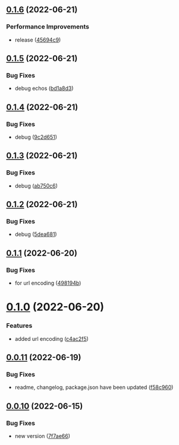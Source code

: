 ## [0.1.6](https://github.com/optimaxdev/action-delete_old_branches/compare/v0.1.5...v0.1.6) (2022-06-21)


### Performance Improvements

* release ([45694c9](https://github.com/optimaxdev/action-delete_old_branches/commit/45694c9243841fc6a9d60f273bd0f3875cc998ee))

## [0.1.5](https://github.com/optimaxdev/action-delete_old_branches/compare/v0.1.4...v0.1.5) (2022-06-21)


### Bug Fixes

* debug echos ([bd1a8d3](https://github.com/optimaxdev/action-delete_old_branches/commit/bd1a8d30dd4ad46ab777036b7817d8cefcea17fc))

## [0.1.4](https://github.com/optimaxdev/action-delete_old_branches/compare/v0.1.3...v0.1.4) (2022-06-21)


### Bug Fixes

* debug ([9c2d651](https://github.com/optimaxdev/action-delete_old_branches/commit/9c2d651cfb9c0492def99623d364bfeadf566c52))

## [0.1.3](https://github.com/optimaxdev/action-delete_old_branches/compare/v0.1.2...v0.1.3) (2022-06-21)


### Bug Fixes

* debug ([ab750c6](https://github.com/optimaxdev/action-delete_old_branches/commit/ab750c619e9167f4feedcd7f48f43ac1160f060c))

## [0.1.2](https://github.com/optimaxdev/action-delete_old_branches/compare/v0.1.1...v0.1.2) (2022-06-21)


### Bug Fixes

* debug ([5dea681](https://github.com/optimaxdev/action-delete_old_branches/commit/5dea6819fb9def68c0b793961ab1e70b651381ca))

## [0.1.1](https://github.com/optimaxdev/action-delete_old_branches/compare/v0.1.0...v0.1.1) (2022-06-20)


### Bug Fixes

* for url encoding ([498194b](https://github.com/optimaxdev/action-delete_old_branches/commit/498194b961ebfcd907bfcc1654887a1d49d4d0ef))

# [0.1.0](https://github.com/optimaxdev/action-delete_old_branches/compare/v0.0.11...v0.1.0) (2022-06-20)


### Features

* added url encoding ([c4ac2f5](https://github.com/optimaxdev/action-delete_old_branches/commit/c4ac2f5b234fa6f8b2a0bdaae2bedb8957c47c45))

## [0.0.11](https://github.com/optimaxdev/action-delete_old_branches/compare/v0.0.10...v0.0.11) (2022-06-19)


### Bug Fixes

* readme, changelog, package.json have been updated ([f58c960](https://github.com/optimaxdev/action-delete_old_branches/commit/f58c9606a8dedbf71ee8fd0c0b6a34db19a0939a))

## [0.0.10](https://github.com/optimaxdev/action-delete_old_branches/compare/v0.0.9...v0.0.10) (2022-06-15)


### Bug Fixes

* new version ([7f7ae66](https://github.com/optimaxdev/action-delete_old_branches/commit/7f7ae66784f61f0478e9998f4b9448a7e3eff827))
